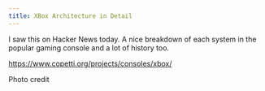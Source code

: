```yaml
---
title: XBox Architecture in Detail
---
```


I saw this on Hacker News today. A nice breakdown of each system in the popular gaming console and a lot of history too.



https://www.copetti.org/projects/consoles/xbox/



Photo credit
